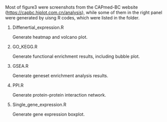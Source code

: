 Most of figure3 were screenshots from the CAPmed-BC website (https://capbc.hiplot.com.cn/analysis), while some of them in the right panel were generated by uisng R codes, which were listed in the folder.

1. Diffenertial_expression.R

   Generate heatmap and volcano plot.

2. GO_KEGG.R

   Generate functional enrichment results, including bubble plot.

3. GSEA.R

   Generate geneset enrichment analysis results.

4. PPI.R 

   Generate protein-protein interaction network.

5. Single_gene_expression.R

   Generate gene expression boxplot.